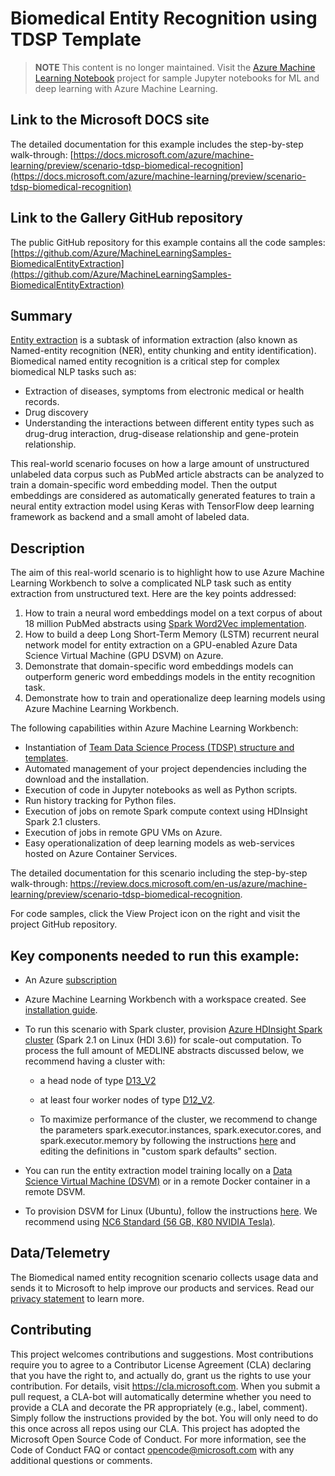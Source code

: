 # Biomedical Entity Recognition using TDSP Template

> **NOTE** This content is no longer maintained. Visit the [Azure Machine Learning Notebook](https://github.com/Azure/MachineLearningNotebooks) project for sample Jupyter notebooks for ML and deep learning with Azure Machine Learning.

## Link to the Microsoft DOCS site

The detailed documentation for this example includes the step-by-step walk-through:
[https://docs.microsoft.com/azure/machine-learning/preview/scenario-tdsp-biomedical-recognition](https://docs.microsoft.com/azure/machine-learning/preview/scenario-tdsp-biomedical-recognition)


## Link to the Gallery GitHub repository

The public GitHub repository for this example contains all the code samples:
[https://github.com/Azure/MachineLearningSamples-BiomedicalEntityExtraction](https://github.com/Azure/MachineLearningSamples-BiomedicalEntityExtraction)


## Summary

[Entity extraction](https://en.wikipedia.org/wiki/Named-entity_recognition) is a subtask of information extraction (also known as Named-entity recognition (NER), entity chunking and entity identification). Biomedical named entity recognition is a critical step for complex biomedical NLP tasks such as: 
* Extraction of diseases, symptoms from electronic medical or health records.
* Drug discovery
* Understanding the interactions between different entity types such as drug-drug interaction, drug-disease relationship and gene-protein relationship.

This real-world scenario focuses on how a large amount of unstructured unlabeled data corpus such as PubMed article abstracts can be analyzed to train a domain-specific word embedding model. Then the output embeddings are considered as automatically generated features to train a neural entity extraction model using Keras with TensorFlow deep learning framework as backend and a small amoht of labeled data.

## Description

The aim of this real-world scenario is to highlight how to use Azure Machine Learning Workbench to solve a complicated NLP task such as entity extraction from unstructured text. Here are the key points addressed:

1. How to train a neural word embeddings model on a text corpus of about 18 million PubMed abstracts using [Spark Word2Vec implementation](https://spark.apache.org/docs/latest/mllib-feature-extraction.html#word2vec).
2. How to build a deep Long Short-Term Memory (LSTM) recurrent neural network model for entity extraction on a GPU-enabled Azure Data Science Virtual Machine (GPU DSVM) on Azure.
2. Demonstrate that domain-specific word embeddings models can outperform generic word embeddings models in the entity recognition task. 
3. Demonstrate how to train and operationalize deep learning models using Azure Machine Learning Workbench.

The following capabilities within Azure Machine Learning Workbench:

   * Instantiation of [Team Data Science Process (TDSP) structure and templates](how-to-use-tdsp-in-azure-ml.md).
   * Automated management of your project dependencies including the download and the installation. 
   * Execution of code in Jupyter notebooks as well as Python scripts.
   * Run history tracking for Python files.
   * Execution of jobs on remote Spark compute context using HDInsight Spark 2.1 clusters.
   * Execution of jobs in remote GPU VMs on Azure.
   * Easy operationalization of deep learning models as web-services hosted on Azure Container Services.

The detailed documentation for this scenario including the step-by-step walk-through: https://review.docs.microsoft.com/en-us/azure/machine-learning/preview/scenario-tdsp-biomedical-recognition.

For code samples, click the View Project icon on the right and visit the project GitHub repository.

## Key components needed to run this example:

* An Azure [subscription](https://azure.microsoft.com/en-us/free/)
* Azure Machine Learning Workbench with a workspace created. See [installation guide](https://docs.microsoft.com/en-us/azure/machine-learning/preview/quickstart-installation). 
* To run this scenario with Spark cluster, provision [Azure HDInsight Spark cluster](https://docs.microsoft.com/en-us/azure/hdinsight/hdinsight-apache-spark-jupyter-spark-sql) (Spark 2.1 on Linux (HDI 3.6)) for scale-out computation. To process the full amount of MEDLINE abstracts discussed below, we recommend having a cluster with:
    * a head node of type [D13_V2](https://azure.microsoft.com/en-us/pricing/details/hdinsight/) 
    * at least four worker nodes of type [D12_V2](https://azure.microsoft.com/en-us/pricing/details/hdinsight/). 

    * To maximize performance of the cluster, we recommend to change the parameters spark.executor.instances, spark.executor.cores, and spark.executor.memory by following the instructions [here](https://docs.microsoft.com/en-us/azure/hdinsight/hdinsight-apache-spark-jupyter-spark-sql) and editing the definitions in "custom spark defaults" section. 

* You can run the entity extraction model training locally on a [Data Science Virtual Machine (DSVM)](https://docs.microsoft.com/en-us/azure/machine-learning/machine-learning-data-science-linux-dsvm-intro) or in a remote Docker container in a remote DSVM.

* To provision DSVM for Linux (Ubuntu), follow the instructions [here](https://docs.microsoft.com/en-us/azure/machine-learning/machine-learning-data-science-provision-vm). We recommend using [NC6 Standard (56 GB, K80 NVIDIA Tesla)](https://docs.microsoft.com/en-us/azure/machine-learning/machine-learning-data-science-linux-dsvm-intro).

## Data/Telemetry
The Biomedical named entity recognition scenario collects usage data and sends it to Microsoft to help improve our products and services. Read our [privacy statement](http://go.microsoft.com/fwlink/?LinkId=521839) to learn more. 

## Contributing

This project welcomes contributions and suggestions. Most contributions require you to agree to a Contributor License Agreement (CLA) declaring that you have the right to, and actually do, grant us the rights to use your contribution. For details, visit https://cla.microsoft.com.
When you submit a pull request, a CLA-bot will automatically determine whether you need to provide a CLA and decorate the PR appropriately (e.g., label, comment). Simply follow the instructions provided by the bot. You will only need to do this once across all repos using our CLA.
This project has adopted the Microsoft Open Source Code of Conduct. For more information, see the Code of Conduct FAQ or contact opencode@microsoft.com with any additional questions or comments.
